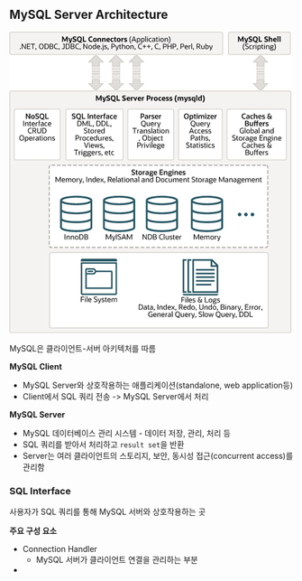 ## MySQL Server Architecture

<img src="./images/mysql architecture.png" alt="mysql architecture"/>

MySQL은 클라이언트-서버 아키텍처를 따름

**MySQL Client**
- MySQL Server와 상호작용하는 애플리케이션(standalone, web application등)
- Client에서 SQL 쿼리 전송 -> MySQL Server에서 처리

**MySQL Server**
- MySQL 데이터베이스 관리 시스템 - 데이터 저장, 관리, 처리 등
- SQL 쿼리를 받아서 처리하고 `result set`을 반환
- Server는 여러 클라이언트의 스토리지, 보안, 동시성 접근(concurrent access)를 관리함


### SQL Interface

사용자가 SQL 쿼리를 통해 MySQL 서버와 상호작용하는 곳

**주요 구성 요소**
- Connection Handler
    - MySQL 서버가 클라이언트 연결을 관리하는 부분
-